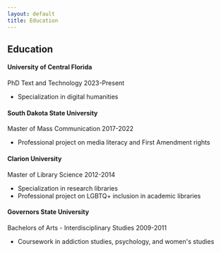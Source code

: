 ```yaml
---
layout: default
title: Education
---
```


## Education
#### University of Central Florida  
PhD Text and Technology 2023-Present
* Specialization in digital humanities

#### South Dakota State University
Master of Mass Communication 2017-2022
* Professional project on media literacy and First Amendment rights

#### Clarion University
Master of Library Science 2012-2014
* Specialization in research libraries
* Professional project on LGBTQ+ inclusion in academic libraries

#### Governors State University
Bachelors of Arts - Interdisciplinary Studies 2009-2011
* Coursework in addiction studies, psychology, and women's studies